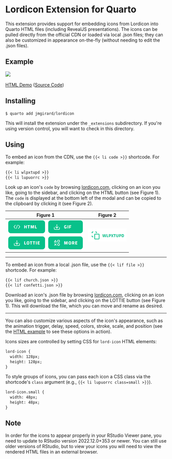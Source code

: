 # Lordicon Extension for Quarto

This extension provides support for embedding icons from Lordicon into Quarto HTML files (including RevealJS presentations). The icons can be pulled directly from the official CDN or loaded via local .json files; they can also be customized in appearance on-the-fly (without needing to edit the .json files).

## Example

[![](https://i.imgur.com/4uC2Mqy.png)](https://jmgirard.github.io/lordicon/example.html)

[HTML Demo](https://jmgirard.github.io/lordicon/example.html) ([Source Code](https://github.com/jmgirard/lordicon/blob/main/example.qmd))

## Installing

```
$ quarto add jmgirard/lordicon
```

This will install the extension under the `_extensions` subdirectory. If you're using version control, you will want to check in this directory.

## Using

To embed an icon from the CDN, use the `{{< li code >}}` shortcode. For example:

```
{{< li wlpxtupd >}}
{{< li lupuorrc >}}
```

Look up an icon's `code` by browsing [lordicon.com](https://lordicon.com/icons), clicking on an icon you like, going to the sidebar, and clicking on the HTML button (see Figure 1). The `code` is displayed at the bottom left of the modal and can be copied to the clipboard by clicking it (see Figure 2).

| Figure 1              | Figure 2           |
|:---------------------:|:------------------:|
| ![](docs/sidebar.png) | ![](docs/code.png) |

---

To embed an icon from a local .json file, use the `{{< lif file >}}` shortcode. For example:

```
{{< lif church.json >}}
{{< lif confetti.json >}}
```

Download an icon's .json file by browsing [lordicon.com](https://lordicon.com/icons), clicking on an icon you like, going to the sidebar, and clicking on the LOTTIE button (see Figure 1). This will download the file, which you can move and rename as desired.

---

You can also customize various aspects of the icon's appearance, such as the animation trigger, delay, speed, colors, stroke, scale, and position (see the [HTML example](https://jmgirard.github.io/lordicon/example.html) to see these options in action). 

Icons sizes are controlled by setting CSS for `lord-icon` HTML elements:

```
lord-icon {
  width: 128px;
  height: 128px;
}
```

To style groups of icons, you can pass each icon a CSS class via the shortcode's `class` argument (e.g., `{{< li lupuorrc class=small >}}`).

```
lord-icon.small {
  width: 48px;
  height: 48px;
}
```

## Note

In order for the icons to appear properly in your RStudio Viewer pane, you need to update to RStudio version 2022.12.0+353 or newer. You can still use older versions of RStudio, but to view your icons you will need to view the rendered HTML files in an external browser.
